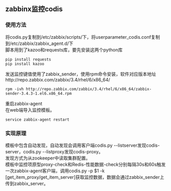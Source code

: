 ## zabbinx监控codis
### 使用方法 
将codis.py复制到/etc/zabbix/scripts/下，将userparameter_codis.conf复制到/etc/zabbix/zabbix_agent.d/下<br/>
脚本用到了kazoo和requests库，要先安装这两个python库<br/>
```shell
pip install requests
pip install kazoo
```
发送监控键值使用了zabbix_sender，使用rpm命令安装，软件对应版本地址http://repo.zabbix.com/zabbix/3.4/rhel/6/x86_64/
```shell
rpm -ivh http://repo.zabbix.com/zabbix/3.4/rhel/6/x86_64/zabbix-sender-3.4.3-1.el6.x86_64.rpm
```
重启zabbix-agent<br/>
在web端导入监控模板。
```shell
service zabbix-agent restart
```
### 实现原理
模板中包含自动发现，自动发现会调用客户端codis.py --listserver发现codis-server，codis.py --listproxy发现codis-proxy。<br/>
发现方式为从zookeeper中读取集群配置。<br/>
模板中监控项原型proxy-check和Redis-性能数据-check分别每隔30s和60s触发一次zabbix-agent客户端，调用codis.py -p $1 -k \[get_item_proxy/get_item_server\]获取监控数据，数据会通过zabbix_sender上传到zabbix_server。
